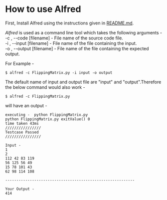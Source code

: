 # How to use Alfred

First, Install Alfred using the instructions given in [README.md](https://github.com/nkg447/Alfred/blob/master/README.md).

*Alfred* is used as a command line tool which takes the following arguments - <br />
-c , --code [filename] - File name of the source code file.<br />
-i , --input [filename] - File name of the file containing the input.<br />
-o , --output [filename] - File name of the file containing the expected output.<br />

For Example - 
```
$ alfred -c FlippingMatrix.py -i input -o output 
```
The default name of input and output file are "input" and "output".Therefore the below command would also work -
```
$ alfred -c FlippingMatrix.py
```
will have an output - 
```
executing -  python FlippingMatrix.py
python FlippingMatrix.py exitValue() 0
time taken 43ms
////////////////
Testcase Passed
////////////////

Input - 
1
2
112 42 83 119
56 125 56 49
15 78 101 43
62 98 114 108

----------------------------------------------------------

Your Output - 
414

```
